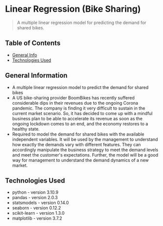 # Linear Regression (Bike Sharing)
> A multiple linear regression model for predicting the demand for shared bikes.


## Table of Contents
* [General Info](#general-information)
* [Technologies Used](#technologies-used)

## General Information
- A multiple linear regression model to predict the demand for shared bikes 
- A US bike-sharing provider BoomBikes has recently suffered considerable dips in their revenues due to the ongoing Corona pandemic. The company is finding it very difficult to sustain in the current market scenario. So, it has decided to come up with a mindful business plan to be able to accelerate its revenue as soon as the ongoing lockdown comes to an end, and the economy restores to a healthy state. 
- Required to model the demand for shared bikes with the available independent variables. It will be used by the management to understand how exactly the demands vary with different features. They can accordingly manipulate the business strategy to meet the demand levels and meet the customer's expectations. Further, the model will be a good way for management to understand the demand dynamics of a new market. 

## Technologies Used
- python - version 3.10.9
- pandas - version 2.0.3
- statsmodels - version 0.14.0
- seaborn - version 0.12.2
- scikit-learn - version 1.3.0
- matplotlib - version 3.7.2
